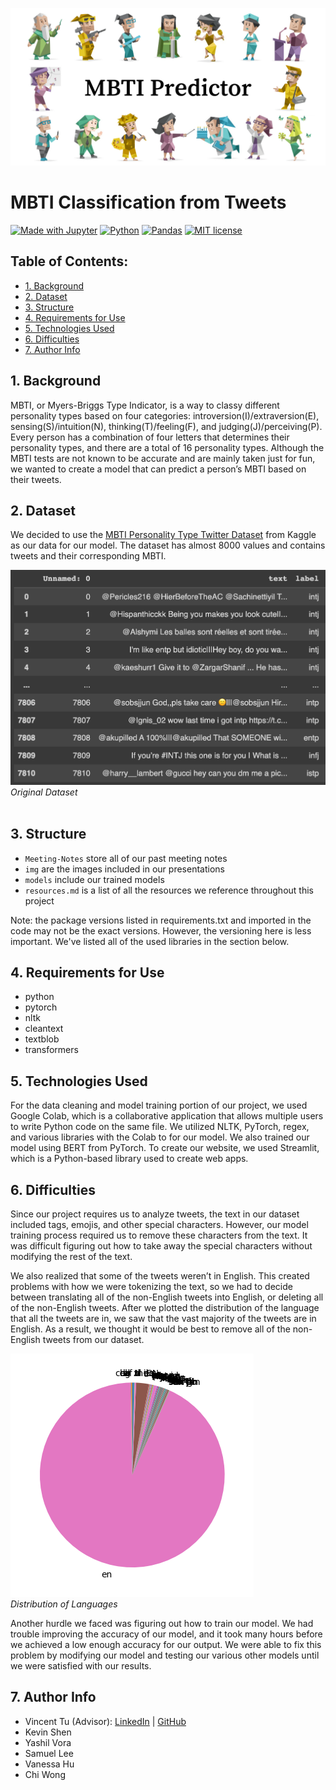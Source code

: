 ![](https://github.com/acmucsd-projects/sp23-ai-team-1/blob/main/img/MBTI_Predictor.png)
# MBTI Classification from Tweets

[![Made with Jupyter](https://img.shields.io/badge/Made%20with-Jupyter-F3f0f0?&logo=Jupyter&labelColor=F3f0f0)](https://jupyter.org/try)
[![Python](https://img.shields.io/badge/Python-3.11.0-21455f?logo=python&labelColor=21455f)](https://www.python.org/)
[![Pandas](https://img.shields.io/badge/Pandas-2.0.0-150458?logo=pandas&labelColor=150458)](https://pandas.pydata.org/pandas-docs/stable/)
[![MIT license](https://img.shields.io/badge/License-MIT-blue.svg?labelColor=blue)]([https://raw.githubusercontent.com/alckasoc/Joblisting-Webscraper/main/LICENSE](https://github.com/acmucsd-projects/sp23-ai-team-1/blob/main/LICENSE))


## Table of Contents:
- [1. Background](https://github.com/acmucsd-projects/sp23-ai-team-1/blob/main/README.md#1-background)
- [2. Dataset](https://github.com/acmucsd-projects/sp23-ai-team-1/blob/main/README.md#2-dataset)
- [3. Structure](https://github.com/acmucsd-projects/sp23-ai-team-1/blob/main/README.md#3-structure)
- [4. Requirements for Use](https://github.com/acmucsd-projects/sp23-ai-team-1/blob/main/README.md#4-requirements-for-use)
- [5. Technologies Used](https://github.com/acmucsd-projects/sp23-ai-team-1/blob/main/README.md#5-technologies-used)
- [6. Difficulties](https://github.com/acmucsd-projects/sp23-ai-team-1/blob/main/README.md#5-difficulties)
- [7. Author Info](https://github.com/acmucsd-projects/sp23-ai-team-1/blob/main/README.md#6-author-info)

## 1. Background

MBTI, or Myers-Briggs Type Indicator, is a way to classy different personality types based on four categories: introversion(I)/extraversion(E), sensing(S)/intuition(N), thinking(T)/feeling(F), and judging(J)/perceiving(P). Every person has a combination of four letters that determines their personality types, and there are a total of 16 personality types. Although the MBTI tests are not known to be accurate and are mainly taken just for fun, we wanted to create a model that can predict a person’s MBTI based on their tweets.

## 2. Dataset

We decided to use the [MBTI Personality Type Twitter Dataset](https://www.kaggle.com/datasets/mazlumi/mbti-personality-type-twitter-dataset) from Kaggle as our data for our model. The dataset has almost 8000 values and contains tweets and their corresponding MBTI.

![image](https://github.com/acmucsd-projects/sp23-ai-team-1/blob/main/img/Original_Dataset.png)
*Original Dataset* <br /> <br />

## 3. Structure

* `Meeting-Notes` store all of our past meeting notes
* `img` are the images included in our presentations
* `models` include our trained models
* `resources.md` is a list of all the resources we reference throughout this project

Note: the package versions listed in requirements.txt and imported in the code may not be the exact versions. However, the versioning here is less important. We've listed all of the used libraries in the section below.

## 4. Requirements for Use

* python
* pytorch
* nltk
* cleantext
* textblob
* transformers

## 5. Technologies Used

For the data cleaning and model training portion of our project, we used Google Colab, which is a collaborative application that allows multiple users to write Python code on the same file. We utilized NLTK, PyTorch, regex, and various libraries with the Colab to for our model. We also trained our model using BERT from PyTorch. To create our website, we used Streamlit, which is a Python-based library used to create web apps.


## 6. Difficulties

Since our project requires us to analyze tweets, the text in our dataset included tags, emojis, and other special characters. However, our model training process required us to remove these characters from the text. It was difficult figuring out how to take away the special characters without modifying the rest of the text.

We also realized that some of the tweets weren’t in English. This created problems with how we were tokenizing the text, so we had to decide between translating all of the non-English tweets into English, or deleting all of the non-English tweets. After we plotted the distribution of the language that all the tweets are in, we saw that the vast majority of the tweets are in English. As a result, we thought it would be best to remove all of the non-English tweets from our dataset.

![image](https://github.com/acmucsd-projects/sp23-ai-team-1/blob/main/img/Language_Distribution.png) <br />
*Distribution of Languages* <br /> 

Another hurdle we faced was figuring out how to train our model. We had trouble improving the accuracy of our model, and it took many hours before we achieved a low enough accuracy for our output. We were able to fix this problem by modifying our model and testing our various other models until we were satisfied with our results.

## 7. Author Info

- Vincent Tu (Advisor):            [LinkedIn](https://www.linkedin.com/in/vincent-tu-422b18208/) | [GitHub](https://github.com/alckasoc)
- Kevin Shen
- Yashil Vora
- Samuel Lee
- Vanessa Hu
- Chi Wong

